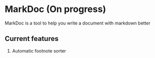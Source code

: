 # MarkDoc (On progress)
MarkDoc is a tool to help you write a document with markdown better
## Current features
1. Automatic footnote sorter
